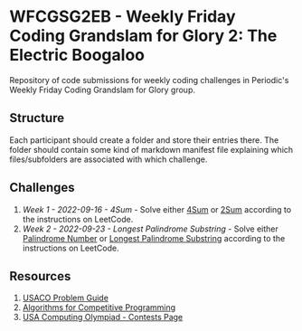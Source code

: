 # WFCGSG2EB - Weekly Friday Coding Grandslam for Glory 2: The Electric Boogaloo

Repository of code submissions for weekly coding challenges in Periodic's Weekly Friday Coding Grandslam for Glory group.

## Structure

Each participant should create a folder and store their entries there.  The folder should contain some kind of markdown manifest file explaining which files/subfolders are associated with which challenge.

## Challenges

1. *Week 1 - 2022-09-16 - 4Sum* - Solve either [4Sum](https://leetcode.com/problems/4sum/) or [2Sum](https://leetcode.com/problems/two-sum/) according to the instructions on LeetCode.
1. *Week 2 - 2022-09-23 - Longest Palindrome Substring* - Solve either [Palindrome Number](https://leetcode.com/problems/palindrome-number/) or [Longest Palindrome Substring](https://leetcode.com/problems/longest-palindromic-substring/) according to the instructions on LeetCode.

## Resources

1. [USACO Problem Guide](https://usaco.guide/problems/)
1. [Algorithms for Competitive Programming](https://cp-algorithms.com/)
1. [USA Computing Olympiad - Contests Page](http://www.usaco.org/index.php?page=contests)
